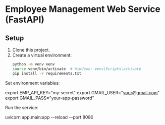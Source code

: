 # Employee Management Web Service (FastAPI)

## Setup
1. Clone this project.
2. Create a virtual environment:
   ```bash
   python -m venv venv
   source venv/bin/activate  # Windows: venv\Scripts\activate
   pip install -r requirements.txt


Set environment variables:

export EMP_API_KEY="my-secret"
export GMAIL_USER="your@gmail.com"
export GMAIL_PASS="your-app-password"


Run the service:

uvicorn app.main:app --reload --port 8080